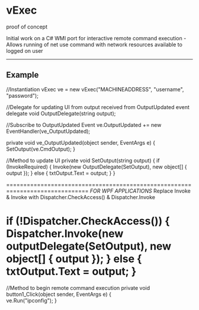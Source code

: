 vExec
=====

proof of concept

Initial work on a C# WMI port for interactive remote command execution
-Allows running of net use command with network resources available to logged on user 

--------------------
Example
--------------------




//Instantiation
vExec ve = new vExec("MACHINEADDRESS", "username", "password");

//Delegate for updating UI from output received from OutputUpdated event
delegate void OutputDelegate(string output);

//Subscribe to OutputUpdated Event
ve.OutputUpdated += new EventHandler(ve_OutputUpdated);

private void ve_OutputUpdated(object sender, EventArgs e)
{
	SetOutput(ve.CmdOutput);
}

//Method to update UI
private void SetOutput(string output)
{
	if (InvokeRequired)
	{
		Invoke(new OutputDelegate(SetOutput), new object[] { output });
	}
	else
	{
		txtOutput.Text = output;
	}
}

==============================================================================
*FOR WPF APPLICATIONS*
Replace Invoke & Invoke with Dispatcher.CheckAccess() & Dispatcher.Invoke

if (!Dispatcher.CheckAccess())
{
	Dispatcher.Invoke(new outputDelegate(SetOutput), new object[] { output });
}
else
{
	txtOutput.Text = output;
}
==============================================================================

//Method to begin remote command execution
private void button1_Click(object sender, EventArgs e)
{      
	ve.Run("ipconfig");
}